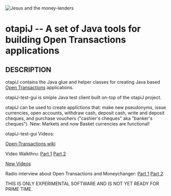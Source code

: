 <img align="center" src="http://ft.vm.to/blogimages/moneychanger-credits.jpg" alt="Jesus and the money-lenders" />

otapiJ -- A set of Java tools for building Open Transactions applications
====================================

## DESCRIPTION

otapiJ contains the Java glue and helper classes for creating Java based [Open Transactions](https://github.com/FellowTraveler/Open-Transactions/wiki) applications.

otapiJ-test-gui is smiple Java test client built on-top of the otapiJ project.

otapiJ can be used to create applictions that: make new pseudonyms, issue currencies, open accounts, withdraw cash, deposit cash, write and deposit cheques, and purchase vouchers ("cashier's cheques" aka "banker's cheques"). New: Markets and now Basket currencies are functional!

otapiJ-test-gui Videos:

[Open-Transactions wiki](https://github.com/FellowTraveler/Open-Transactions/wiki)

Video Walkthru:
[Part 1](http://vimeo.com/28141679)
[Part 2](http://vimeo.com/28142096)

[New Videos](http://open-transactions-tv.github.com/)

Radio interview about Open Transactions and Moneychanger:
[Part 1](http://agoristradio.com/?p=234)
[Part 2](http://agoristradio.com/?p=246)

THIS IS ONLY EXPERIMENTAL SOFTWARE AND IS NOT YET READY FOR PRIME TIME. 
